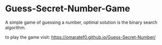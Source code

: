 # Guess-Secret-Number-Game
A simple game of guessing a number, optimal solution is the binary search algorithm.

to play the game visit: https://omaratef0.github.io/Guess-Secret-Number/
